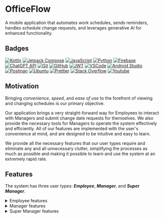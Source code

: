 # OfficeFlow

A mobile application that automates work schedules, sends reminders, handles schedule change requests, and leverages generative AI for enhanced functionality.

## Badges

[![Kotlin](https://img.shields.io/badge/kotlin-%237F52FF.svg?style=for-the-badge&logo=kotlin&logoColor=white)](https://kotlinlang.org/)
[![Jetpack Compose](https://img.shields.io/badge/Jetpack_Compose-%4285F4.svg?style=for-the-badge&logo=JetpackCompose&logoColor=white)](https://www.jetpackcompose.net/)
[![JavaScript](https://img.shields.io/badge/JavaScript-yellow?style=for-the-badge&logo=JavaScript&logoColor=white)](https://www.javascript.com/)
[![Python](https://img.shields.io/badge/python-3670A0?style=for-the-badge&logo=python&logoColor=white)](https://www.python.com/)
[![Firebase](https://img.shields.io/badge/firebase-a08021?style=for-the-badge&logo=firebase&logoColor=white)](https://prettier.io)
[![ChatGPT API](https://img.shields.io/badge/chatGPT_API-74aa9c?style=for-the-badge&logo=openai&logoColor=white)](https://chatgpt.com)
[![Git](https://img.shields.io/badge/git-%23F05033.svg?style=for-the-badge&logo=git&logoColor=white)](https://git-scm.com)
[![GitHub](https://img.shields.io/badge/github-%23121011.svg?style=for-the-badge&logo=github&logoColor=white)](https://github.com)
[![JWT](https://img.shields.io/badge/JWT-black?style=for-the-badge&logo=JSON%20web%20tokens)](https://jwt.io)
[![VSCode](https://custom-icon-badges.demolab.com/badge/-VSCode-blue?style=for-the-badge&logo=vscode-alt&logoColor=white)](https://code.visualstudio.com/)
[![Android Studio](https://img.shields.io/badge/android%20studio-346ac1?style=for-the-badge&logo=android%20studio&logoColor=white)](https://prettier.io)
[![Postman](https://img.shields.io/badge/Postman-FF6C37?style=for-the-badge&logo=postman&logoColor=white)](https://prettier.io)
[![Ubuntu](https://img.shields.io/badge/Ubuntu-E95420?style=for-the-badge&logo=ubuntu&logoColor=white)](https://prettier.io)
[![Prettier](https://img.shields.io/badge/prettier-1A2C34?style=for-the-badge&logo=prettier&logoColor=F7BA3E)](https://prettier.io)
[![Stack Overflow](https://img.shields.io/badge/-Stack_Overflow-FE7A16?style=for-the-badge&logo=stack-overflow&logoColor=white)](https://www.stackoverflow.com)
[![Youtube](https://img.shields.io/badge/YouTube-FF0000?style=for-the-badge&logo=youtube&logoColor=white)](https://www.youtube.com)

## Motivation

Bringing _convenience_, _speed_, and _ease of use_ to the forefront of viewing and changing schedules is our primary objective.

Our application brings a very straight-forward way for Employees to interact with Managers and submit change date requests for themselves. We also provide the necessary tools for Managers to operate the system effectively and efficiently. All of our features are implemented with the user's convenience at mind, and are designed to be intuitive and easy to learn.

We provide all the necessary features that our user types require and eliminate any and all unnecessary clutter, simplifying the processes as much as possible and making it possible to learn and use the system at an extremely rapid rate.

## Features

The system has three user types: **_Employee_**, **_Manager_**, and **_Super Manager_**.

<details>

 <summary> Employee features </summary>



</details>

<details>

 <summary> Manager features </summary>



</details>

<details>

 <summary> Super Manager features </summary>



</details>
